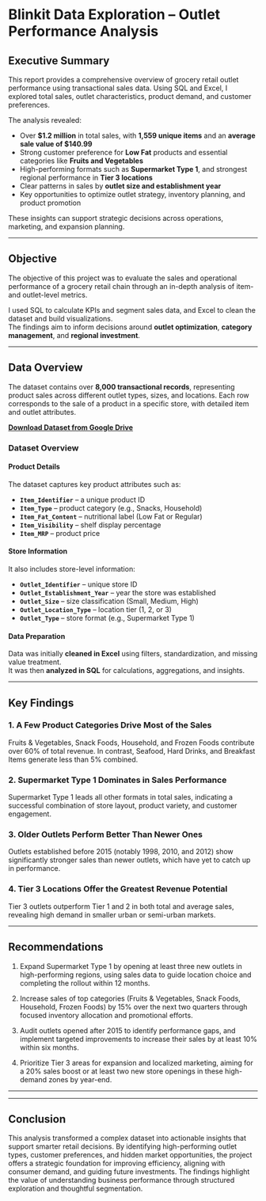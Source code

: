 # Blinkit Data Exploration – Outlet Performance Analysis

## Executive Summary

This report provides a comprehensive overview of grocery retail outlet performance using transactional sales data. Using SQL and Excel, I explored total sales, outlet characteristics, product demand, and customer preferences.

The analysis revealed:
- Over **$1.2 million** in total sales, with **1,559 unique items** and an **average sale value of $140.99**
- Strong customer preference for **Low Fat** products and essential categories like **Fruits and Vegetables**
- High-performing formats such as **Supermarket Type 1**, and strongest regional performance in **Tier 3 locations**
- Clear patterns in sales by **outlet size and establishment year**
- Key opportunities to optimize outlet strategy, inventory planning, and product promotion

These insights can support strategic decisions across operations, marketing, and expansion planning.

---

## Objective

The objective of this project was to evaluate the sales and operational performance of a grocery retail chain through an in-depth analysis of item- and outlet-level metrics.

I used SQL to calculate KPIs and segment sales data, and Excel to clean the dataset and build visualizations.  
The findings aim to inform decisions around **outlet optimization**, **category management**, and **regional investment**.

---

## Data Overview

The dataset contains over **8,000 transactional records**, representing product sales across different outlet types, sizes, and locations. Each row corresponds to the sale of a product in a specific store, with detailed item and outlet attributes.

[**Download Dataset from Google Drive**](https://drive.usercontent.google.com/download?id=1EdSbZUdL9852dLdq14HgYfToQqymtBl-&export=download)

### Dataset Overview


#### **Product Details**
The dataset captures key product attributes such as:

- **`Item_Identifier`** – a unique product ID  
- **`Item_Type`** – product category (e.g., Snacks, Household)  
- **`Item_Fat_Content`** – nutritional label (Low Fat or Regular)  
- **`Item_Visibility`** – shelf display percentage  
- **`Item_MRP`** – product price  


#### **Store Information**
It also includes store-level information:

- **`Outlet_Identifier`** – unique store ID  
- **`Outlet_Establishment_Year`** – year the store was established  
- **`Outlet_Size`** – size classification (Small, Medium, High)  
- **`Outlet_Location_Type`** – location tier (1, 2, or 3)  
- **`Outlet_Type`** – store format (e.g., Supermarket Type 1)  

#### **Data Preparation**
Data was initially **cleaned in Excel** using filters, standardization, and missing value treatment.  
It was then **analyzed in SQL** for calculations, aggregations, and insights.

---

## Key Findings

### 1. A Few Product Categories Drive Most of the Sales

Fruits & Vegetables, Snack Foods, Household, and Frozen Foods contribute over 60% of total revenue. In contrast, Seafood, Hard Drinks, and Breakfast Items generate less than 5% combined.


### 2. Supermarket Type 1 Dominates in Sales Performance

Supermarket Type 1 leads all other formats in total sales, indicating a successful combination of store layout, product variety, and customer engagement.


### 3. Older Outlets Perform Better Than Newer Ones

Outlets established before 2015 (notably 1998, 2010, and 2012) show significantly stronger sales than newer outlets, which have yet to catch up in performance.


### 4. Tier 3 Locations Offer the Greatest Revenue Potential

Tier 3 outlets outperform Tier 1 and 2 in both total and average sales, revealing high demand in smaller urban or semi-urban markets.


---

## Recommendations

1. Expand Supermarket Type 1 by opening at least three new outlets in high-performing regions, using sales data to guide location choice and completing the rollout within 12 months.

2. Increase sales of top categories (Fruits & Vegetables, Snack Foods, Household, Frozen Foods) by 15% over the next two quarters through focused inventory allocation and promotional efforts.

3. Audit outlets opened after 2015 to identify performance gaps, and implement targeted improvements to increase their sales by at least 10% within six months.

4. Prioritize Tier 3 areas for expansion and localized marketing, aiming for a 20% sales boost or at least two new store openings in these high-demand zones by year-end.

---

---

## Conclusion

This analysis transformed a complex dataset into actionable insights that support smarter retail decisions. By identifying high-performing outlet types, customer preferences, and hidden market opportunities, the project offers a strategic foundation for improving efficiency, aligning with consumer demand, and guiding future investments. The findings highlight the value of understanding business performance through structured exploration and thoughtful segmentation.

